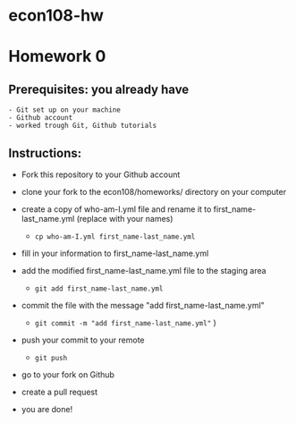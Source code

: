 # econ108-hw
# Homework 0

## Prerequisites: you already have
    - Git set up on your machine
    - Github account
    - worked trough Git, Github tutorials

## Instructions:

* Fork this repository to your Github account
* clone your fork to the econ108/homeworks/ directory on your computer
* create a copy of who-am-I.yml file and rename it to first_name-last_name.yml (replace with your names)
    - `cp who-am-I.yml first_name-last_name.yml`
* fill in your information to first_name-last_name.yml
* add the modified first_name-last_name.yml file to the staging area

    - `git add first_name-last_name.yml`

* commit the file with the message "add first_name-last_name.yml" 
    - `git commit -m "add first_name-last_name.yml"` )
* push your commit to your remote 
    - `git push`
* go to your fork on Github
* create a pull request
* you are done!
